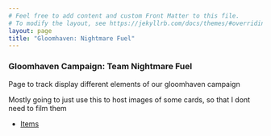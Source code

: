 ```yaml
---
# Feel free to add content and custom Front Matter to this file.
# To modify the layout, see https://jekyllrb.com/docs/themes/#overriding-theme-default
layout: page
title: "Gloomhaven: Nightmare Fuel"
---
```


### Gloomhaven Campaign: Team Nightmare Fuel

Page to track display different elements of our gloomhaven campaign

Mostly going to just use this to host images of some cards, so that I dont need to film them 

 - [Items](items.html) 